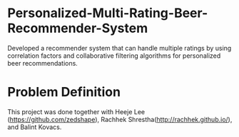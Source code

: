 # Personalized-Multi-Rating-Beer-Recommender-System
Developed a recommender system that can handle multiple ratings by using correlation factors and collaborative filtering algorithms for personalized beer recommendations.

# Problem Definition
This project was done together with Heeje Lee (https://github.com/zedshape), Rachhek Shrestha(http://rachhek.github.io/), and Balint Kovacs.
